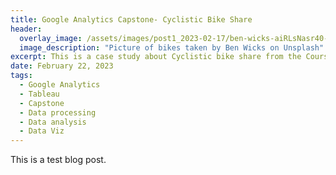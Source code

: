 ```yaml
---
title: Google Analytics Capstone- Cyclistic Bike Share
header:
  overlay_image: /assets/images/post1_2023-02-17/ben-wicks-aiRLsNasr40-unsplash.jpg
  image_description: "Picture of bikes taken by Ben Wicks on Unsplash" 
excerpt: This is a case study about Cyclistic bike share from the Coursera Google Analytics Capstone course. I had a lot of fun diving into this messy dataset. There's a very good reason why this project is so popular for data analyst portfolios! The tools I used for this project were R and Tableau. Check out the <a href="https://github.com/hjkissinger/Coursera-GA-Capstone/tree/main/R-scripts">R Script</a> to follow along or head to my <a href="https://public.tableau.com/app/profile/hannah.kissinger6750/viz/GoogleAnalyticsCapstoneCyclisticBikeSharePTI/CyclisticBikeShareCaseStudy>Tableau"</a> visualizations to see the end result!
date: February 22, 2023
tags:
  - Google Analytics
  - Tableau
  - Capstone
  - Data processing
  - Data analysis
  - Data Viz
---
```


This is a test blog post.
